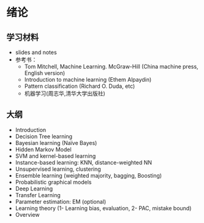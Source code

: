 # 绪论

## 学习材料

+ slides and notes
+ 参考书：
    - Tom Mitchell, Machine Learning. McGraw-Hill (China machine press, English version) 
    -  Introduction to machine learning (Ethem Alpaydin) 
    -  Pattern classification (Richard O. Duda, etc)
    -  机器学习(周志华,清华大学出版社)

## 大纲
- Introduction
- Decision Tree learning
- Bayesian learning (Naïve Bayes)
- Hidden Markov Model
- SVM and kernel-based learning
- Instance-based learning: KNN, distance-weighted NN
- Unsupervised learning, clustering
- Ensemble learning (weighted majority, bagging, Boosting)
- Probabilistic graphical models
- Deep Learning
- Transfer Learning
- Parameter estimation: EM (optional)
- Learning theory (1- Learning bias, evaluation, 2- PAC, mistake bound)
- Overview